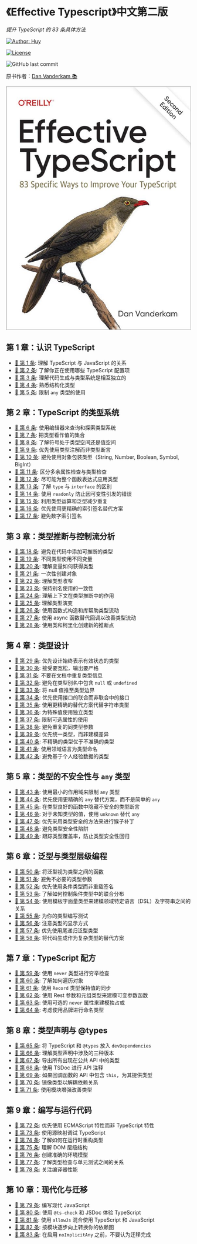 # 《Effective Typescript》中文第二版

_提升 TypeScript 的 83 条具体方法_

[![Author: Huy](https://img.shields.io/badge/Author-Huy-yellow)](https://github.com/rayadaschn)

[![License](https://img.shields.io/badge/License-MIT-blue.svg)](https://opensource.org/licenses/MIT)

![GitHub last commit](https://img.shields.io/github/last-commit/rayadaschn/effective-typeScript-2nd-edition-zh)

原书作者：[Dan Vanderkam 📚](https://github.com/danvk/effective-typescript)

![Effective Typescript](/cover.jpg)

## 第 1 章：认识 TypeScript

- [📝 第 1 条](./ch-intro/ts-vs-js.md): 理解 TypeScript 与 JavaScript 的关系
- [📝 第 2 条](./ch-intro/which-ts.md): 了解你正在使用哪些 TypeScript 配置项
- [📝 第 3 条](./ch-intro/independent.md): 理解代码生成与类型系统是相互独立的
- [📝 第 4 条](./ch-intro/structural.md): 熟悉结构化类型
- [📝 第 5 条](./ch-intro/any.md): 限制 `any` 类型的使用

## **第 2 章：TypeScript 的类型系统**

- [📝 第 6 条](./ch-types/editor.md): 使用编辑器来查询和探索类型系统
- [📝 第 7 条](./ch-types/types-as-sets.md): 把类型看作值的集合
- [📝 第 8 条](./ch-types/type-value-space.md): 了解符号处于类型空间还是值空间
- [📝 第 9 条](./ch-types/prefer-declarations-to-assertions.md): 优先使用类型注解而非类型断言
- [📝 第 10 条](./ch-types/avoid-object-wrapper-types.md): 避免使用对象包装类型（String, Number, Boolean, Symbol, BigInt）
- [📝 第 11 条](./ch-types/excess-property-checking.md): 区分多余属性检查与类型检查
- [📝 第 12 条](./ch-types/type-entire-functions.md): 尽可能为整个函数表达式应用类型
- [📝 第 13 条](./ch-types/type-vs-interface.md): 了解 `type` 与 `interface` 的区别
- [📝 第 14 条](./ch-types/readonly.md): 使用 `readonly` 防止因可变性引发的错误
- [📝 第 15 条](./ch-types/map-between-types.md): 利用类型运算和泛型减少重复
- [📝 第 16 条](./ch-types/index-for-dynamic.md): 优先使用更精确的索引签名替代方案
- [📝 第 17 条](./ch-types/number-index.md): 避免数字索引签名

## **第 3 章：类型推断与控制流分析**

- [📝 第 18 条](./ch-inference/avoid-inferable.md): 避免在代码中添加可推断的类型
- [📝 第 19 条](./ch-inference/one-var-one-type.md): 不同类型使用不同变量
- [📝 第 20 条](./ch-inference/widening.md): 理解变量如何获得类型
- [📝 第 21 条](./ch-inference/all-at-once.md): 一次性创建对象
- [📝 第 22 条](./ch-inference/narrowing.md): 理解类型收窄
- [📝 第 23 条](./ch-inference/avoid-aliasing.md): 保持别名使用的一致性
- [📝 第 24 条](./ch-inference/context-inference.md): 理解上下文在类型推断中的作用
- [📝 第 25 条](./ch-inference/evolving-any.md): 理解类型演变
- [📝 第 26 条](./ch-inference/functional-libraries.md): 使用函数式构造和库帮助类型流动
- [📝 第 27 条](./ch-inference/use-async-await.md): 使用 async 函数替代回调以改善类型流动
- [📝 第 28 条](./ch-inference/inference-sites.md): 使用类和柯里化创建新的推断点

## **第 4 章：类型设计**

- [📝 第 29 条](./ch-design/valid-states.md): 优先设计始终表示有效状态的类型
- [📝 第 30 条](./ch-design/loose-accept-strict-produce.md): 接受要宽松，输出要严格
- [📝 第 31 条](./ch-design/jsdoc-repeat.md): 不要在文档中重复类型信息
- [📝 第 32 条](./ch-design/null-in-type.md): 避免在类型别名中包含 `null` 或 `undefined`
- [📝 第 33 条](./ch-design/null-values-to-perimeter.md): 将 null 值推至类型边界
- [📝 第 34 条](./ch-design/union-of-interfaces.md): 优先使用接口的联合而非联合中的接口
- [📝 第 35 条](./ch-design/avoid-strings.md): 使用更精确的替代方案代替字符串类型
- [📝 第 36 条](./ch-design/in-domain-null.md): 为特殊值使用独立类型
- [📝 第 37 条](./ch-design/avoid-optional.md): 限制可选属性的使用
- [📝 第 38 条](./ch-design/same-type-params.md): 避免重复的同类型参数
- [📝 第 39 条](./ch-design/unify.md): 优先统一类型，而非建模差异
- [📝 第 40 条](./ch-design/incomplete-over-inaccurate.md): 不精确的类型优于不准确的类型
- [📝 第 41 条](./ch-design/language-of-domain.md): 使用领域语言为类型命名
- [📝 第 42 条](./ch-design/consider-codegen.md): 避免基于个人经验数据的类型

## **第 5 章：类型的不安全性与 `any` 类型**

- [📝 第 43 条](./ch-any/narrowest-any.md): 使用最小的作用域来限制 `any` 类型
- [📝 第 44 条](./ch-any/specific-any.md): 优先使用更精确的 `any` 替代方案，而不是简单的 `any`
- [📝 第 45 条](./ch-any/hide-unsafe-casts.md): 在类型良好的函数中隐藏不安全的类型断言
- [📝 第 46 条](./ch-any/never-unknown.md): 对于未知类型的值，使用 `unknown` 替代 `any`
- [📝 第 47 条](./ch-any/type-safe-monkey.md): 优先采用类型安全的方法来进行猴子补丁
- [📝 第 48 条](./ch-any/unsoundness.md): 避免类型安全性陷阱
- [📝 第 49 条](./ch-any/type-percentage.md): 跟踪类型覆盖率，防止类型安全性回归

## **第 6 章：泛型与类型层级编程**

- [📝 第 50 条](./ch-generics/functions-on-types.md): 将泛型视为类型之间的函数
- [📝 第 51 条](./ch-generics/golden-rule.md): 避免不必要的类型参数
- [📝 第 52 条](./ch-generics/conditional-overload.md): 优先使用条件类型而非重载签名
- [📝 第 53 条](./ch-generics/control-distribution.md): 了解如何控制条件类型中的联合分布
- [📝 第 54 条](./ch-generics/template-dsl.md): 使用模板字面量类型来建模领域特定语言（DSL）及字符串之间的关系
- [📝 第 55 条](./ch-generics/test-your-types.md): 为你的类型编写测试
- [📝 第 56 条](./ch-generics/type-display.md): 注意类型的显示方式
- [📝 第 57 条](./ch-generics/tail-recursion.md): 优先使用尾递归泛型类型
- [📝 第 58 条](./ch-generics/codegen-alt.md): 将代码生成作为复杂类型的替代方案

## **第 7 章：TypeScript 配方**

- [📝 第 59 条](./ch-recipes/exhaustiveness.md): 使用 `never` 类型进行穷举检查
- [📝 第 60 条](./ch-recipes/iterate-objects.md): 了解如何遍历对象
- [📝 第 61 条](./ch-recipes/values-in-sync.md): 使用 `Record` 类型保持值的同步
- [📝 第 62 条](./ch-recipes/conditional-varargs.md): 使用 Rest 参数和元组类型来建模可变参数函数
- [📝 第 63 条](./ch-recipes/optional-never.md): 使用可选的 `never` 属性来建模独占或
- [📝 第 64 条](./ch-recipes/brands.md): 考虑使用品牌进行命名类型

## **第 8 章：类型声明与 @types**

- [📝 第 65 条](./ch-declarations/dev-dependencies.md): 将 TypeScript 和 `@types` 放入 `devDependencies`
- [📝 第 66 条](./ch-declarations/three-versions.md): 理解类型声明中涉及的三种版本
- [📝 第 67 条](./ch-declarations/export-your-types.md): 导出所有出现在公共 API 中的类型
- [📝 第 68 条](./ch-declarations/use-tsdoc.md): 使用 TSDoc 进行 API 注释
- [📝 第 69 条](./ch-declarations/this-in-callbacks.md): 如果回调函数的 API 中包含 `this`，为其提供类型
- [📝 第 70 条](./ch-declarations/mirror-types-for-deps.md): 镜像类型以解耦依赖关系
- [📝 第 71 条](./ch-declarations/augment-improve.md): 使用模块增强改善类型

## **第 9 章：编写与运行代码**

- [📝 第 72 条](./ch-write-run/avoid-non-ecma.md): 优先使用 ECMAScript 特性而非 TypeScript 特性
- [📝 第 73 条](./ch-write-run/source-maps-debug.md): 使用源映射调试 TypeScript
- [📝 第 74 条](./ch-write-run/runtime-types.md): 了解如何在运行时重构类型
- [📝 第 75 条](./ch-write-run/understand-the-dom.md): 理解 DOM 层级结构
- [📝 第 76 条](./ch-write-run/model-env.md): 创建准确的环境模型
- [📝 第 77 条](./ch-write-run/types-or-tests.md): 了解类型检查与单元测试之间的关系
- [📝 第 78 条](./ch-write-run/performance.md): 关注编译器性能

## **第 10 章：现代化与迁移**

- [📝 第 79 条](./ch-migrate/write-modern-js.md): 编写现代 JavaScript
- [📝 第 80 条](./ch-migrate/jsdoc-tscheck.md): 使用 `@ts-check` 和 JSDoc 体验 TypeScript
- [📝 第 81 条](./ch-migrate/allowjs.md): 使用 `allowJs` 混合使用 TypeScript 和 JavaScript
- [📝 第 82 条](./ch-migrate/convert-up-the-graph.md): 按模块逐步向上转换你的依赖图
- [📝 第 83 条](./ch-migrate/start-loose.md): 在启用 `noImplicitAny` 之前，不要认为迁移完成
